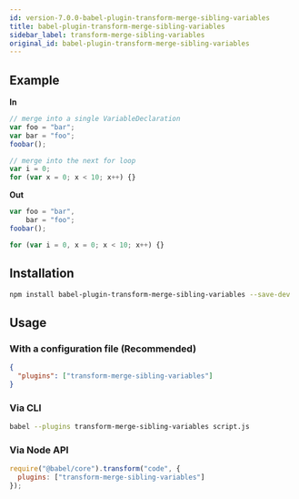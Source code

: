 ```yaml
---
id: version-7.0.0-babel-plugin-transform-merge-sibling-variables
title: babel-plugin-transform-merge-sibling-variables
sidebar_label: transform-merge-sibling-variables
original_id: babel-plugin-transform-merge-sibling-variables
---
```


## Example

**In**

```javascript
// merge into a single VariableDeclaration
var foo = "bar";
var bar = "foo";
foobar();

// merge into the next for loop
var i = 0;
for (var x = 0; x < 10; x++) {}
```

**Out**

```javascript
var foo = "bar",
    bar = "foo";
foobar();

for (var i = 0, x = 0; x < 10; x++) {}
```

## Installation

```sh
npm install babel-plugin-transform-merge-sibling-variables --save-dev
```

## Usage

### With a configuration file (Recommended)

```json
{
  "plugins": ["transform-merge-sibling-variables"]
}
```

### Via CLI

```sh
babel --plugins transform-merge-sibling-variables script.js
```

### Via Node API

```javascript
require("@babel/core").transform("code", {
  plugins: ["transform-merge-sibling-variables"]
});
```

